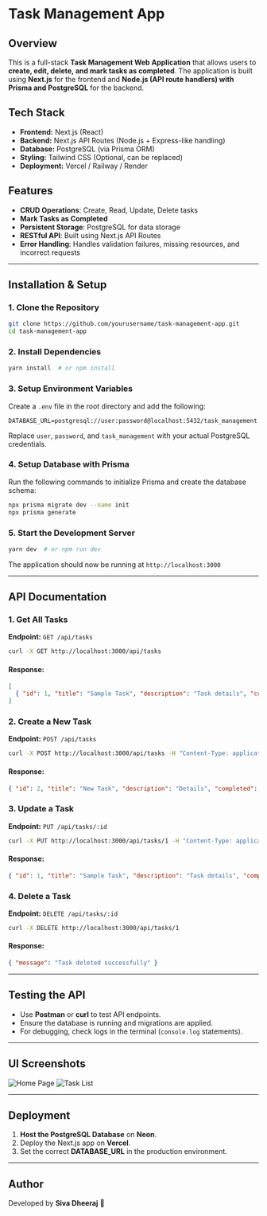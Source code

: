 # Task Management App

## Overview
This is a full-stack **Task Management Web Application** that allows users to **create, edit, delete, and mark tasks as completed**. The application is built using **Next.js** for the frontend and **Node.js (API route handlers) with Prisma and PostgreSQL** for the backend.

## Tech Stack
- **Frontend:** Next.js (React)
- **Backend:** Next.js API Routes (Node.js + Express-like handling)
- **Database:** PostgreSQL (via Prisma ORM)
- **Styling:** Tailwind CSS (Optional, can be replaced)
- **Deployment:** Vercel / Railway / Render

## Features
- **CRUD Operations**: Create, Read, Update, Delete tasks
- **Mark Tasks as Completed**
- **Persistent Storage**: PostgreSQL for data storage
- **RESTful API**: Built using Next.js API Routes
- **Error Handling**: Handles validation failures, missing resources, and incorrect requests

---

## Installation & Setup
### 1. Clone the Repository
```sh
git clone https://github.com/yourusername/task-management-app.git
cd task-management-app
```

### 2. Install Dependencies
```sh
yarn install  # or npm install
```

### 3. Setup Environment Variables
Create a `.env` file in the root directory and add the following:
```env
DATABASE_URL=postgresql://user:password@localhost:5432/task_management
```
Replace `user`, `password`, and `task_management` with your actual PostgreSQL credentials.

### 4. Setup Database with Prisma
Run the following commands to initialize Prisma and create the database schema:
```sh
npx prisma migrate dev --name init
npx prisma generate
```

### 5. Start the Development Server
```sh
yarn dev  # or npm run dev
```

The application should now be running at `http://localhost:3000`

---

## API Documentation

### **1. Get All Tasks**
**Endpoint:** `GET /api/tasks`
```sh
curl -X GET http://localhost:3000/api/tasks
```
#### Response:
```json
[
  { "id": 1, "title": "Sample Task", "description": "Task details", "completed": false }
]
```

### **2. Create a New Task**
**Endpoint:** `POST /api/tasks`
```sh
curl -X POST http://localhost:3000/api/tasks -H "Content-Type: application/json" -d '{ "title": "New Task", "description": "Details" }'
```
#### Response:
```json
{ "id": 2, "title": "New Task", "description": "Details", "completed": false }
```

### **3. Update a Task**
**Endpoint:** `PUT /api/tasks/:id`
```sh
curl -X PUT http://localhost:3000/api/tasks/1 -H "Content-Type: application/json" -d '{ "completed": true }'
```
#### Response:
```json
{ "id": 1, "title": "Sample Task", "description": "Task details", "completed": true }
```

### **4. Delete a Task**
**Endpoint:** `DELETE /api/tasks/:id`
```sh
curl -X DELETE http://localhost:3000/api/tasks/1
```
#### Response:
```json
{ "message": "Task deleted successfully" }
```

---

## Testing the API
- Use **Postman** or **curl** to test API endpoints.
- Ensure the database is running and migrations are applied.
- For debugging, check logs in the terminal (`console.log` statements).

---

## UI Screenshots
![Home Page](./screenshots/home.png)
![Task List](./screenshots/tasks.png)

---

## Deployment
1. **Host the PostgreSQL Database** on **Neon**.
2. Deploy the Next.js app on **Vercel**.
3. Set the correct **DATABASE_URL** in the production environment.

---



## Author
Developed by **Siva Dheeraj** 🚀
